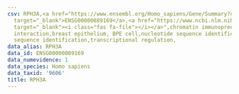 ```yaml
---
csv: RPH3A,<a href="https://www.ensembl.org/Homo_sapiens/Gene/Summary?db=core;g=ENSG00000089169"
  target="_blank">ENSG00000089169</a>,<a href="https://www.ncbi.nlm.nih.gov/pubmed/22863008"
  target="_blank"><i class="fas fa-file"></i></a>",chromatin immunoprecipitation assay,direct
  interaction,breast epithelium, BPE cell,nucleotide sequence identification,nucleotide
  sequence identification,transcriptional regulation,
data_alias: RPH3A
data_id: ENSG00000089169
data_numevidence: 1
data_species: Homo sapiens
data_taxid: '9606'
title: RPH3A
---
```

